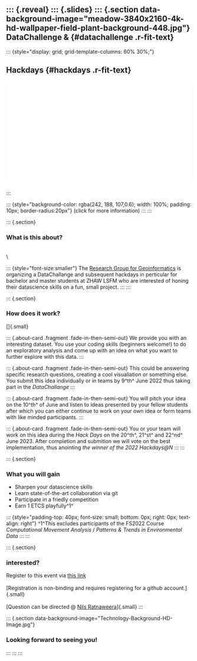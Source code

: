 ::: {.reveal}
::: {.slides}
::: {.section data-background-image="meadow-3840x2160-4k-hd-wallpaper-field-plant-background-448.jpg"}
DataChallenge & {#datachallenge .r-fit-text}
---------------

::: {style="display: grid; grid-template-columns: 60% 30%;"}
<div>

Hackdays {#hackdays .r-fit-text}
--------

</div>

<div>

![](zhaw_lsfm_negativ.png)

</div>
:::

::: {style="background-color: rgba(242, 188, 107,0.6); width: 100%; padding: 10px; border-radius:20px"}
(click for more information)
:::
:::

::: {.section}
### What is this about?

\
\

::: {style="font-size:smaller"}
The [Research Group for
Geoinformatics](https://www.zhaw.ch/de/lsfm/institute-zentren/iunr/geooekologie/geoinformatik/)
is organizing a DataChallange and subsequent hackdays in perticular for
bachelor and master students at ZHAW LSFM who are interested of honing
their datascience skills on a fun, small project.
:::
:::

::: {.section}
### How does it work?

[]{.small}

::: {.about-card .fragment .fade-in-then-semi-out}
We provide you with an interesting dataset. You use your coding skills
(beginners welcome!) to do an exploratory analysis and come up with an
idea on what you want to further explore with this data.
:::

::: {.about-card .fragment .fade-in-then-semi-out}
This could be answering specific research questions, creating a cool
visualiation or something else. You submit this idea individually or in
teams by 9^th^ June 2022 thus taking part in the *DataChallange*
:::

::: {.about-card .fragment .fade-in-then-semi-out}
You will pitch your idea on the 10^th^ of June and listen to ideas
presented by your fellow students after which you can either continue to
work on your own idea or form teams with like minded participants.
:::

::: {.about-card .fragment .fade-in-then-semi-out}
You or your team will work on this idea during the *Hack Days* on the
20^th^, 21^st^ and 22^nd^ June 2023. After completion and submition we
will vote on the best implementation, thus anointing *the winner of the
2022 Hackdays\@N*
:::
:::

::: {.section}
### What you will gain

-   Sharpen your datascience skills
-   Learn state-of-the-art collaboration via git
-   Participate in a friedly competition
-   Earn 1 ETCS playfully^1^

::: {style="padding-top: 40px; font-size: small; bottom: 0px; right: 0px; text-align: right"}
^1^This excludes participants of the FS2022 Course *Computational
Movement Analysis* / *Patterns & Trends in Environmental Data*
:::
:::

::: {.section}
### interested?

Register to this event via [this
link](https://github.com/DataChallenge-N/FS22/issues/new?labels=&template=registration.md)\
\
[Registration is non-binding and requires registering for a github
account.]{.small}\
\
[Question can be directed @ [Nils
Ratnaweera](https://www.zhaw.ch/en/about-us/person/rata/)]{.small}
:::

::: {.section data-background-image="Technology-Background-HD-Image.jpg"}
### Looking forward to seeing you!
:::
:::
:::
